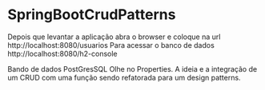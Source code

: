 ﻿# SpringBootCrudPatterns

Depois que levantar a aplicação abra o browser e coloque na url
http://localhost:8080/usuarios
Para acessar o banco de dados
http://localhost:8080/h2-console

Bando de dados PostGresSQL
Olhe no Properties.
A ideia e a integração de um CRUD com uma função sendo refatorada para um design patterns.
